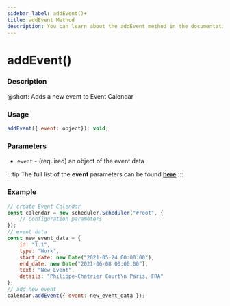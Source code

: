 ```yaml
---
sidebar_label: addEvent()+
title: addEvent Method
description: You can learn about the addEvent method in the documentation of the DHTMLX JavaScript Event Calendar library. Browse developer guides and API reference, try out code examples and live demos, and download a free 30-day evaluation version of DHTMLX Event Calendar.
---
```


# addEvent()

### Description

@short: Adds a new event to Event Calendar

### Usage

~~~jsx {}
addEvent({ event: object}): void;
~~~

### Parameters

- `event` - (required) an object of the event data

:::tip
The full list of the **event** parameters can be found [**here**](api/config/js_eventcalendar_data_config.md)
:::

### Example

~~~jsx {15}
// create Event Calendar
const calendar = new scheduler.Scheduler("#root", {
	// configuration parameters
});
// event data
const new_event_data = {
	id: "1.1",
	type: "Work",
	start_date: new Date("2021-05-24 00:00:00"),
	end_date: new Date("2021-06-08 00:00:00"),
	text: "New Event",
	details: "Philippe-Chatrier Court\n Paris, FRA"
};
// add new event
calendar.addEvent({ event: new_event_data });
~~~